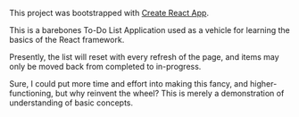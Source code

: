 This project was bootstrapped with [Create React App](https://github.com/facebookincubator/create-react-app).

This is a barebones To-Do List Application used as a vehicle for learning the basics of the React framework.

Presently, the list will reset with every refresh of the page, and items may only be moved back from completed to in-progress.

Sure, I could put more time and effort into making this fancy, and higher-functioning, but why reinvent the wheel? This is merely a demonstration of understanding of basic concepts.
